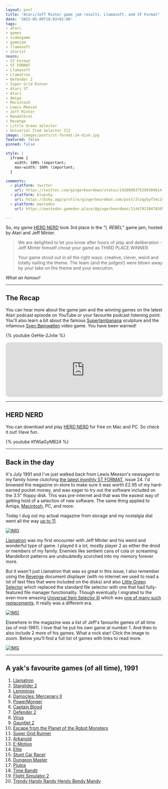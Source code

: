 ```yaml
---
layout: post
title: "Atari/Jeff Minter game jam results, Llamasoft, and ST Format"
date: '2025-05-09T18:03+01:00'
tags:
- atari
- games
- videogame
- gamejam
- llamasoft
- atarist
nouns:
- ST Format
- ST FORMAT
- Llamasoft
- Llamatron
- Defender 2
- Super Grid Runner
- Atari ST
- Atari
- Amiga
- Macintosh
- Lewis Meeson
- Jeff Minter
- Mandelbrot
- Revenge
- Little Green Selector
- Universal Item Selector III
image: /images/posts/st-format-24-disk.jpg
featured: false
pinned: false

style: |
  iframe {
    width: 100% !important;
    max-width: 100% !important;
  }

comments:
  - platform: twitter
    url: https://twitter.com/gingerbeardman/status/1920898375299309614
  - platform: bluesky
    url: https://bsky.app/profile/gingerbeardman.com/post/3loqybyf54c2y
  - platform: mastodon
    url: https://mastodon.gamedev.place/@gingerbeardman/114479130478305244

---
```


So, my game [HERD NERD](https://gingerbeardman.itch.io/herd-nerd) took 3rd place in the "*I, REBEL*" game jam, hosted by Atari and Jeff Minter.

> We are delighted to let you know after hours of play and deliberation - Jeff Minter himself chose your game as THIRD PLACE WINNER
> 
> Your game stood out in all the right ways: creative, clever, weird and totally nailing the theme. The team (and the judges!) were blown away by your take on the theme and your execution. 

*What an honour!*

----

## The Recap

You can hear more about the game jam and the winning games on the latest Atari podcast episode on YouTube or your favourite podcast listening point. You'll also learn a bit about the famous [Superlambanana](https://en.wikipedia.org/wiki/Superlambanana) sculpture and the infamous [Sven Bømwøllen](https://en.wikipedia.org/wiki/Sven_B%C3%B8mw%C3%B8llen) video game. You have been warned!

{% youtube GeHie-2Jvlw %}

<iframe allow="autoplay *; encrypted-media *; fullscreen *; clipboard-write" frameborder="0" height="175" style="width:100%;max-width:660px;overflow:hidden;border-radius:10px;" sandbox="allow-forms allow-popups allow-same-origin allow-scripts allow-storage-access-by-user-activation allow-top-navigation-by-user-activation" src="https://embed.podcasts.apple.com/gb/podcast/episode-54-our-favorite-i-rebel-game-jam-games-w-llamasoft/id1585430874?i=1000706983440"></iframe>

----

## HERD NERD

You can download and play [HERD NERD](https://gingerbeardman.itch.io/herd-nerd) for free on Mac and PC. So check it out! Have fun.

{% youtube KfWiaGyMB24 %}

----

## Back in the day

It's July 1991 and I've just walked back from Lewis Meeson's newsagent to my family home clutching [the latest monthly ST FORMAT](https://archive.org/details/atari-st-format-issue-024/page/1/mode/2up), issue 24. I'd browsed the magazine in-store to make sure it was worth £2.95 of my hard-earned pocket money, and was eager to try out the software included on the 3.5" floppy disk. This was pre-internet and that was the easiest way of getting hold of a selection of new software. The same thing applied to Amiga, [Macintosh](/2025/03/28/macintosh-magazine-media-1-million-files/), PC, and more.

Today I dug out my actual magazine from storage and my nostalgia dial went all the way [up to 11](https://en.wikipedia.org/wiki/Up_to_eleven).

[![IMG](/images/posts/st-format-24-cover.jpg)](https://archive.org/details/atari-st-format-issue-024/page/1/mode/2up)

[Llamatron](https://en.wikipedia.org/wiki/Llamatron) was my first encounter with Jeff Minter and his weird and wonderful type of game. I played it a lot, mostly player 2 as either the droid or members of my family. Enemies like sentient cans of cola or screaming Mandelbrot patterns are undoubtedly scorched into my memory forever more.

But it wasn't just Llamatron that was so great in this issue, I also remember using the [Revenge](https://www.atariuptodate.de/en/11414/revenge-document-display-system) document displayer (with no internet we used to read a lot of text files that were included on the disks) and also [Little Green Selector](https://www.atariuptodate.de/en/1562/little-green-selector) which replaced the standard file selector with one that had fully-featured file manager functionality. Though eventually I migrated to the even more amazing [Universal Item Selector III](https://www.atariuptodate.de/en/1564/universal-item-selector) which was [one of many such replacements](http://aicq.gokmase.com/file_sel/index.htm). It really was a different era.

[![IMG](/images/posts/st-format-24-disk-spread.jpg)](https://archive.org/details/atari-st-format-issue-024/page/38/mode/2up)

Elsewhere in the magazine was a list of Jeff's favourite games of all time (as of mid-1991). I love that he put his own game at number 1. And then to also include 2 more of his games. What a rock star! Click the image to zoom. Below you'll find a full list of games with links to read more.

[![IMG](/images/posts/st-format-24-yak-faves.jpg)](https://archive.org/details/atari-st-format-issue-024/page/74/mode/2up)

----

## A yak's favourite games (of all time), 1991

1. [Llamatron](https://www.mobygames.com/game/3604/llamatron-2112/)
2. [Starglider 2](https://www.mobygames.com/game/1237/starglider-ii/)
3. [Lemmings](https://www.mobygames.com/game/683/lemmings/)
4. [Damocles: Mercenary II](https://www.mobygames.com/game/10977/damocles-mercenary-ii/)
5. [PowerMonger](https://www.mobygames.com/game/1993/powermonger/)
6. [Captain Blood](https://www.mobygames.com/game/134/captain-blood/)
7. [Defender 2](https://www.mobygames.com/game/147905/defender-ii/)
8. [Virus](https://www.mobygames.com/game/19494/virus/)
9. [Gauntlet 2](https://www.mobygames.com/game/3481/gauntlet-ii/)
10. [Escape from the Planet of the Robot Monsters](https://www.mobygames.com/game/5628/escape-from-the-planet-of-the-robot-monsters/)
11. [Super Grid Runner](https://www.mobygames.com/game/181422/super-grid-runner/)
12. [Arkanoid](https://www.mobygames.com/game/1087/arkanoid/)
13. [E-Motion](https://www.mobygames.com/game/1426/the-game-of-harmony/)
14. [Elite](https://www.mobygames.com/game/1324/elite/)
15. [Stunt Car Racer](https://www.mobygames.com/game/782/stunt-track-racer/)
16. [Dungeon Master](https://www.mobygames.com/game/834/dungeon-master/)
17. [Plutos](https://www.mobygames.com/game/14951/plutos/)
18. [Time Bandit](https://www.mobygames.com/game/2468/time-bandit/)
19. [Flight Simulator 2](https://www.mobygames.com/game/14094/flight-simulator-ii/)
20. [Trendy Handy Randy Hendy Bendy Mandy](https://www.modula.org.uk/atari-st-disks-index/?atari_disk_search=mandy)

